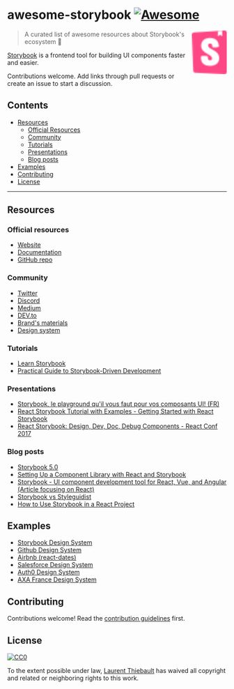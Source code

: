 # awesome-storybook [![Awesome](https://awesome.re/badge.svg)](https://awesome.re)

[<img src="storybook-logo.svg" align="right" width="80">](https://storybook.js.org)

> A curated list of awesome resources about Storybook's ecosystem :art:

[Storybook](https://storybook.js.org) is a frontend tool for building UI components faster and easier.

Contributions welcome. Add links through pull requests or create an issue to start a discussion.

## Contents

- [Resources](#resources)
  - [Official Resources](#official-resources)
  - [Community](#community)
  - [Tutorials](#tutorials)
  - [Presentations](#presentations)
  - [Blog posts](#blog-posts)
- [Examples](#examples)
- [Contributing](#contributing)
- [License](#license)

---

## Resources

### Official resources

- [Website](https://storybook.js.org)
- [Documentation](https://storybook.js.org/docs/basics/introduction/)
- [GitHub repo](https://github.com/storybooks)

### Community

- [Twitter](https://twitter.com/storybookjs)
- [Discord](https://discordapp.com/invite/UUt2PJb)
- [Medium](https://medium.com/storybookjs)
- [DEV.to](https://dev.to/t/storybook)
- [Brand's materials](https://github.com/storybooks/brand)
- [Design system](https://storybooks-official.netlify.com)

### Tutorials

- [Learn Storybook](https://www.learnstorybook.com/)
- [Practical Guide to Storybook-Driven Development](https://dzone.com/articles/practical-guide-to-storybook-driven-development)

### Presentations

- [Storybook, le playground qu'il vous faut pour vos composants UI! (FR)](https://www.youtube.com/watch?v=zMpSwo03aKo)
- [React Storybook Tutorial with Examples - Getting Started with React Storybook](https://www.youtube.com/watch?v=E2c183LS4lA)
- [React Storybook: Design, Dev, Doc, Debug Components - React Conf 2017](https://www.youtube.com/watch?v=PF0Vi-iIyoo)

### Blog posts

- [Storybook 5.0](https://medium.com/storybookjs/storybook-5-0-db1d0f9c83b8)
- [Setting Up a Component Library with React and Storybook](https://auth0.com/blog/setting-up-a-component-library-with-react-and-storybook/)
- [Storybook - UI component development tool for React, Vue, and Angular (Article focusing on React)](https://dev.to/madhusudhansrinivas/storybook---ui-component-development-tool-for-react-vue-and-angular-article-focusing-on-react-29od)
- [Storybook vs Styleguidist](https://blog.hichroma.com/storybook-vs-styleguidist-2bd93d6dcc06)
- [How to Use Storybook in a React Project](https://blog.bam.tech/developper-news/use-storybook-react-project)

## Examples

- [Storybook Design System](https://storybooks-official.netlify.com)
- [Github Design System](https://primer.github.io/storybook/)
- [Airbnb (react-dates)](https://airbnb.io/react-dates/)
- [Salesforce Design System](https://mashmatrix.github.io/react-lightning-design-system/)
- [Auth0 Design System](https://auth0-cosmos.now.sh/sandbox/)
- [AXA France Design System](https://axaguildev.github.io/react-toolkit/v1.1.0/storybook/)

## Contributing

Contributions welcome! Read the [contribution guidelines](CONTRIBUTING.md) first.

## License

[![CC0](http://mirrors.creativecommons.org/presskit/buttons/88x31/svg/cc-zero.svg)](https://creativecommons.org/publicdomain/zero/1.0/)

To the extent possible under law, [Laurent Thiebault](https://lauthieb.github.io) has waived all copyright and related or neighboring rights to this work.
